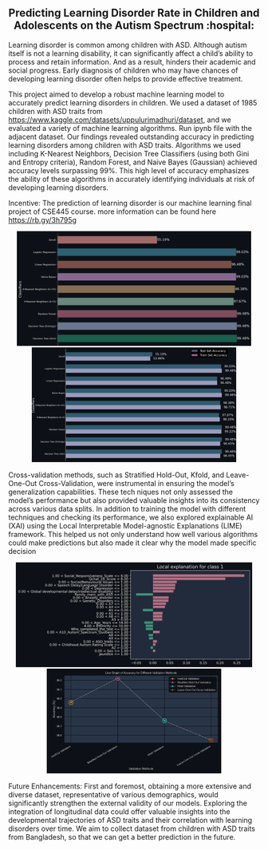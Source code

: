 <h2 align="center"> Predicting Learning Disorder Rate in Children and Adolescents on the Autism Spectrum :hospital: </h2>

Learning disorder is common among children with ASD. Although autism itself is not a learning disability,
it can significantly affect a child’s ability to process and retain information. And as a result, hinders
their academic and social progress. Early diagnosis of children who may have chances of developing
learning disorder often helps to provide effective treatment.

This project aimed to develop a robust machine learning model to accurately predict learning
disorders in children. We used a dataset of 1985 children with ASD traits from https://www.kaggle.com/datasets/uppulurimadhuri/dataset, and we evaluated a 
variety of machine learning algorithms. Run ipynb file with the adjacent dataset. Our findings revealed outstanding accuracy in predicting 
learning disorders among children with ASD traits. Algorithms we used including K-Nearest 
Neighbors, Decision Tree Classifiers (using both Gini and Entropy criteria), Random Forest, 
and Naive Bayes (Gaussian) achieved accuracy levels surpassing 99%. This high level of accuracy
emphasizes the ability of these algorithms in accurately identifying individuals at
risk of developing learning disorders.

Incentive: The prediction of learning disorder is our machine learning final project of CSE445 course. more information can be found
 here https://rb.gy/3h795g

<p align="center">
<img src="sha/images/bar_chart.png" height="230em"> <img src="sha/images/classifier_accuracy_horizontal.png" height="230em"> 
</p>

Cross-validation methods, such as Stratified Hold-Out,
Kfold, and Leave-One-Out Cross-Validation, were instrumental in ensuring the model’s generalization capabilities. These tech
niques not only assessed the model’s performance but also provided valuable insights into its consistency across various 
data splits. In addition to training the model with different techniques and checking its performance, we also explored 
explainable AI (XAI) using the Local Interpretable Model-agnostic Explanations (LIME) framework. This helped us not only 
understand how well various algorithms could make predictions but also made it clear why the model made specific decision

<p align="center">
<img src="sha/images/lime_explanation_hd.png" height="210em"> <img src="sha/images/colorful_line_graph.png" height="210em"> 
</p>

Future Enhancements: First
and foremost, obtaining a more extensive and diverse dataset, representative of various demographics, would significantly strengthen the external validity of our models. Exploring the integration of
longitudinal data could offer valuable insights into
the developmental trajectories of ASD traits and
their correlation with learning disorders over time.
We aim to collect dataset from children with ASD
traits from Bangladesh, so that we can get a better
prediction in the future.


